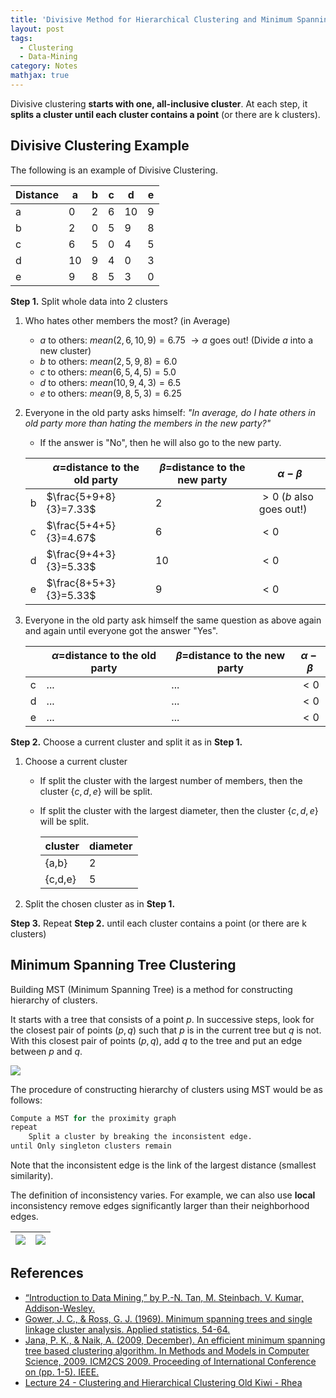 ```yaml
---
title: 'Divisive Method for Hierarchical Clustering and Minimum Spanning Tree Clustering'
layout: post
tags:
  - Clustering
  - Data-Mining
category: Notes
mathjax: true
---
```


Divisive clustering **starts with one, all-inclusive cluster**.   At each step, it **splits a cluster until each cluster contains a point** (or there are k clusters).

<!--more-->

## Divisive Clustering Example

The following is an example of Divisive Clustering.

| Distance | a | b | c | d | e |
| - | - | - |- |- | - |
| a | 0 | 2|6|10|9|
|b|2|0|5|9|8|
|c|6|5|0|4|5|
|d|10 |9|4|0|3|
|e|9|8|5|3|0|


**Step 1.** Split whole data into 2 clusters

1. Who hates other members the most? (in Average)
    - $a$ to others: $mean(2,6,10,9)=6.75 ~ \rightarrow a$ goes out! (Divide $a$ into a new cluster)
    - $b$ to others: $mean(2,5,9,8)=6.0$
    - $c$ to others: $mean(6,5,4,5)=5.0$
    - $d$ to others: $mean(10,9,4,3)=6.5$
    - $e$ to others: $mean(9,8,5,3)=6.25$
2. Everyone in the old party asks himself: _"In average, do I hate others in old party more than hating the members in the new party?"_
    - If the answer is "No", then he will also go to the new party.

    |  | $\alpha=$distance to the old party | $\beta=$distance to the new party | $\alpha-\beta$ |
    | - | - | - | - |
    | b | $\frac{5+9+8}{3}=7.33$ | 2 | $>0$ ($b$ also goes out!) |
    | c | $\frac{5+4+5}{3}=4.67$ | 6 | $<0$ |
    | d | $\frac{9+4+3}{3}=5.33$ | 10 | $<0$ |
    | e | $\frac{8+5+3}{3}=5.33$ | 9 | $<0$ |

3. Everyone in the old party ask himself the same question as above again and again until everyone got the answer "Yes". 

    |  | $\alpha=$distance to the old party | $\beta=$distance to the new party | $\alpha-\beta$ |
    | - | - | - | - |
    | c | ... | ... | $<0$ |
    | d | ... | ... | $<0$ |
    | e | ... | ... | $<0$ |
    
**Step 2.** Choose a current cluster and split it as in **Step 1.**

1. Choose a current cluster
    - If split the cluster with the largest number of members, then the cluster $\{c,d,e\}$ will be split.
    - If split the cluster with the largest diameter, then the cluster $\{c,d,e\}$ will be split.
    
        | cluster | diameter |
        | - | - |
        | {a,b} | 2 |
        | {c,d,e} | 5 |

2. Split the chosen cluster as in **Step 1.**

**Step 3.** Repeat **Step 2.** until each cluster contains a point (or there are k clusters)


## Minimum Spanning Tree Clustering

Building MST (Minimum Spanning Tree) is a method for constructing hierarchy of clusters.

It starts with a tree that consists of a point $p$.   In successive steps, look for the closest pair of points $(p, q)$  such that $p$ is in the current tree but $q$ is not.   With this closest pair of points $(p, q)$, add $q$ to the tree and put an edge between $p$ and $q$.

![](https://i.imgur.com/kZdrQAi.png)

The procedure of constructing hierarchy of clusters using MST would be as follows:

```python
Compute a MST for the proximity graph
repeat
    Split a cluster by breaking the inconsistent edge.
until Only singleton clusters remain
```

Note that the inconsistent edge is the link of the largest distance (smallest similarity).

The definition of inconsistency varies. For example, we can also use **local** inconsistency remove edges significantly larger than their neighborhood edges.

| ![](https://i.imgur.com/FivjUQl.png) | ![](https://i.imgur.com/viy1vqP.png) |
| - | - |


## References
- [“Introduction to Data Mining,” by P.-N. Tan, M. Steinbach, V. Kumar, Addison-Wesley.](http://www-users.cs.umn.edu/~kumar/dmbook/index.php)
- [Gower, J. C., & Ross, G. J. (1969). Minimum spanning trees and single linkage cluster analysis. Applied statistics, 54-64.](http://www.jstor.org/stable/2346439)
- [Jana, P. K., & Naik, A. (2009, December). An efficient minimum spanning tree based clustering algorithm. In Methods and Models in Computer Science, 2009. ICM2CS 2009. Proceeding of International Conference on (pp. 1-5). IEEE.](http://ieeexplore.ieee.org/abstract/document/5397966/)
- [Lecture 24 - Clustering and Hierarchical Clustering Old Kiwi - Rhea](https://www.projectrhea.org/rhea/index.php/Lecture_24_-_Clustering_and_Hierarchical_Clustering_Old_Kiwi)